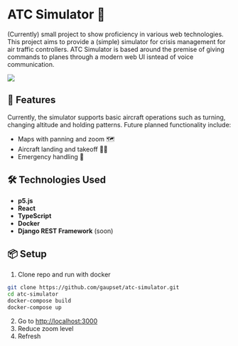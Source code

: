 # ATC Simulator 🛫

(Currently) small project to show proficiency in various web technologies. This project aims to provide a (simple) simulator for crisis management for air traffic controllers. ATC Simulator is based around the premise of giving commands to planes through a modern web UI isntead of voice communication.

![](https://i.ibb.co/wJPry8K/image.png)

## 🚀 Features

Currently, the simulator supports basic aircraft operations such as turning, changing altitude and holding patterns. Future planned functionality include:

- Maps with panning and zoom 🗺️
- Aircraft landing and takeoff 🛬🛫
- Emergency handling 🚨

## 🛠️ Technologies Used

- **p5.js**
- **React**
- **TypeScript**
- **Docker**
- **Django REST Framework** (soon)

## 📦 Setup

1. Clone repo and run with docker

```bash
git clone https://github.com/gaupset/atc-simulator.git
cd atc-simulator
docker-compose build
docker-compose up
```

2. Go to [http://localhost:3000](http://localhost:3000)
3. Reduce zoom level
4. Refresh
